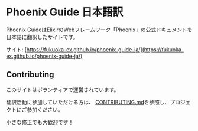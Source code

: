 # Phoenix Guide 日本語訳

Phoenix GuideはElixirのWebフレームワーク「Phoenix」の公式ドキュメントを日本語に翻訳したサイトです。

サイト: [https://fukuoka-ex.github.io/phoenix-guide-ja/](https://fukuoka-ex.github.io/phoenix-guide-ja/)

## Contributing

このサイトはボランティアで運営されています。

翻訳活動に参加していただける方は、 [CONTRIBUTING.md](https://github.com/fukuoka-ex/phoenix-guide-ja/blob/master/CONTRIBUTING.md)を参照し、プロジェクトにご参加ください。

小さな修正でも大歓迎です！